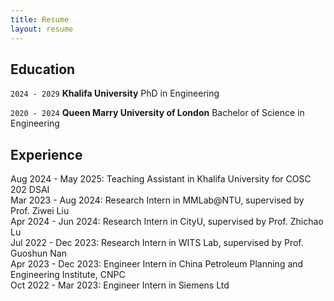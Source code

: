 ```yaml
---
title: Resume
layout: resume
---
```



## Education

`2024 - 2029`
__Khalifa University__
PhD in Engineering

`2020 - 2024`
__Queen Marry University of London__
Bachelor of Science in Engineering


## Experience
Aug 2024 - May 2025: Teaching Assistant in Khalifa University for COSC 202 DSAI  
Mar 2023 - Aug 2024: Research Intern in MMLab@NTU, supervised by Prof. Ziwei Liu  
Apr 2024 - Jun 2024: Research Intern in CityU, supervised by Prof. Zhichao Lu  
Jul 2022 - Dec 2023: Research Intern in WITS Lab, supervised by Prof. Guoshun Nan  
Apr 2023 - Dec 2023: Engineer Intern in China Petroleum Planning and Engineering Institute, CNPC  
Oct 2022 - Mar 2023: Engineer Intern in Siemens Ltd





